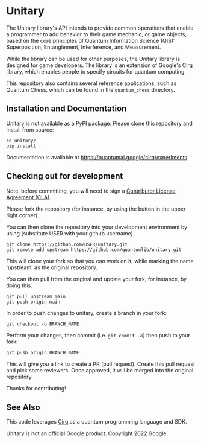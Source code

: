 Unitary
======

The Unitary library's API intends to provide common operations that enable a programmer to add behavior to their game mechanic, or game objects, based on the core principles of Quantum Information Science (QIS): Superposition, Entanglement, Interference, and Measurement.

While the library can be used for other purposes, the Unitary library is designed for game developers. The library is an extension of Google's Cirq library, which enables people to specify circuits for quantum computing.

This repository also contains several reference applications, such as Quantum Chess, which can be
found in the `quantum_chess` directory.


## Installation and Documentation

Unitary is not available as a PyPI package. Please clone this repository and
install from source:

    cd unitary/
    pip install .

Documentation is available at https://quantumai.google/cirq/experiments.

## Checking out for development

Note: before committing, you will need to sign a [Contributor License
Agreement (CLA)](https://opensource.google/documentation/reference/cla/github).

Please fork the repository (for instance, by using the button in the
upper right corner).  

You can then clone the repository into your development environment by
using (substitute USER with your github username)

    git clone https://github.com/USER/unitary.git
    git remote add upstream https://github.com/quantumlib/unitary.git

This will clone your fork so that you can work on it, while marking the
name 'upstream' as the original repository.

You can then pull from the original and update your fork, for instance,
by doing this:

    git pull upstream main
    git push origin main

In order to push changes to unitary, create a branch in your fork:

    git checkout -b BRANCH_NAME

Perform your changes, then commit (i.e. `git commit -a`) then push to your
fork:

    git push origin BRANCH_NAME

This will give you a link to create a PR (pull request).  Create this pull request
and pick some reviewers.  Once approved, it will be merged into the original repository.

Thanks for contributing!


## See Also

This code leverages [Cirq](https://github.com/quantumlib/Cirq) as a
quantum programming language and SDK.

Unitary is not an official Google product. Copyright 2022 Google.

